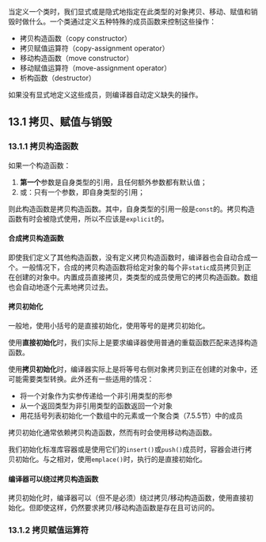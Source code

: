 当定义一个类时，我们显式或是隐式地指定在此类型的对象拷贝、移动、赋值和销毁时做什么。一个类通过定义五种特殊的成员函数来控制这些操作：

- 拷贝构造函数（copy constructor）
- 拷贝赋值运算符（copy-assignment operator）
- 移动构造函数（move constructor）
- 移动赋值运算符（move-assignment operator）
- 析构函数（destructor）

如果没有显式地定义这些成员，则编译器自动定义缺失的操作。

## 13.1 拷贝、赋值与销毁

### 13.1.1 拷贝构造函数

如果一个构造函数：

1. **第一个**参数是自身类型的引用，且任何额外参数都有默认值；
2. 或：只有一个参数，即自身类型的引用；

则此构造函数是拷贝构造函数。其中，自身类型的引用一般是`const`的。拷贝构造函数有时会被隐式使用，所以不应该是`explicit`的。

#### 合成拷贝构造函数

即使我们定义了其他构造函数，没有定义拷贝构造函数时，编译器也会自动合成一个。一般情况下，合成的拷贝构造函数将给定对象的每个非`static`成员拷贝到正在创建的对象中。内置成员直接拷贝，类类型的成员使用它的拷贝构造函数。数组也会自动地逐个元素地拷贝过去。

#### 拷贝初始化

一般地，使用小括号的是直接初始化，使用等号的是拷贝初始化。

使用**直接初始化**时，我们实际上是要求编译器使用普通的重载函数匹配来选择构造函数。

使用**拷贝初始化**时，编译器实际上是将等号右侧对象拷贝到正在创建的对象中，还可能需要类型转换。此外还有一些适用的情况：

- 将一个对象作为实参传递给一个非引用类型的形参
- 从一个返回类型为非引用类型的函数返回一个对象
- 用花括号列表初始化一个数组中的元素或一个聚合类（7.5.5节）中的成员

拷贝初始化通常依赖拷贝构造函数，然而有时会使用移动构造函数。

我们初始化标准库容器或是使用它们的`insert()`或`push()`成员时，容器会进行拷贝初始化。与之相对，使用`emplace()`时，执行的是直接初始化。

#### 编译器可以绕过拷贝构造函数

拷贝初始化时，编译器可以（但不是必须）绕过拷贝/移动构造函数，使用直接初始化。但即使这样，仍然要求拷贝/移动构造函数是存在且可访问的。

### 13.1.2 拷贝赋值运算符